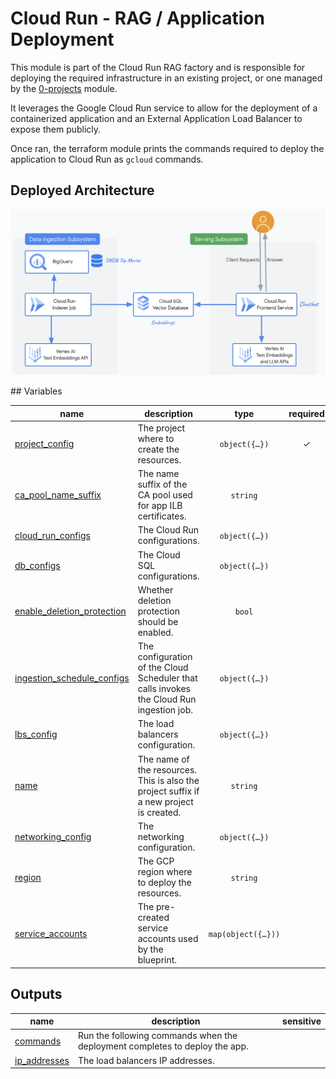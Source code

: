 # Cloud Run - RAG / Application Deployment

This module is part of the Cloud Run RAG factory and is responsible for deploying the required infrastructure in an existing project, or one managed by the [0-projects](../0-projects) module.

It leverages the Google Cloud Run service to allow for the deployment of a containerized application and an External Application Load Balancer to expose them publicly.

Once ran, the terraform module prints the commands required to deploy the application to Cloud Run as `gcloud` commands.

## Deployed Architecture

<p align="center">
  <img src="../diagram.png" alt="Components diagram">
</p>
<!-- BEGIN TFDOC -->
## Variables

| name | description | type | required | default |
|---|---|:---:|:---:|:---:|
| [project_config](variables.tf#L149) | The project where to create the resources. | <code title="object&#40;&#123;&#10;  id     &#61; string&#10;  number &#61; string&#10;&#125;&#41;">object&#40;&#123;&#8230;&#125;&#41;</code> | ✓ |  |
| [ca_pool_name_suffix](variables.tf#L18) | The name suffix of the CA pool used for app ILB certificates. | <code>string</code> |  | <code>&#34;ca-pool-0&#34;</code> |
| [cloud_run_configs](variables.tf#L25) | The Cloud Run configurations. | <code title="object&#40;&#123;&#10;  frontend &#61; object&#40;&#123;&#10;    containers &#61; optional&#40;map&#40;any&#41;, &#123;&#10;      frontend &#61; &#123;&#10;        image &#61; &#34;us-docker.pkg.dev&#47;cloudrun&#47;container&#47;hello&#34;&#10;        ports &#61; &#123;&#10;          frontend &#61; &#123;&#10;            container_port &#61; 8080&#10;          &#125;&#10;        &#125;&#10;      &#125;&#10;    &#125;&#41;&#10;    deletion_protection &#61; optional&#40;bool, true&#41;&#10;    ingress             &#61; optional&#40;string, &#34;INGRESS_TRAFFIC_INTERNAL_LOAD_BALANCER&#34;&#41;&#10;    max_instance_count  &#61; optional&#40;number, 3&#41;&#10;    service_invokers    &#61; optional&#40;list&#40;string&#41;, &#91;&#93;&#41;&#10;    vpc_access_egress   &#61; optional&#40;string, &#34;ALL_TRAFFIC&#34;&#41;&#10;    vpc_access_tags     &#61; optional&#40;list&#40;string&#41;, &#91;&#93;&#41;&#10;  &#125;&#41;&#10;  ingestion &#61; object&#40;&#123;&#10;    containers &#61; optional&#40;map&#40;any&#41;, &#123;&#10;      ingestion &#61; &#123;&#10;        image &#61; &#34;us-docker.pkg.dev&#47;cloudrun&#47;container&#47;hello&#34;&#10;      &#125;&#10;    &#125;&#41;&#10;    deletion_protection &#61; optional&#40;bool, true&#41;&#10;    ingress             &#61; optional&#40;string, &#34;INGRESS_TRAFFIC_INTERNAL_ONLY&#34;&#41;&#10;    max_instance_count  &#61; optional&#40;number, 3&#41;&#10;    service_invokers    &#61; optional&#40;list&#40;string&#41;, &#91;&#93;&#41;&#10;    vpc_access_egress   &#61; optional&#40;string, &#34;ALL_TRAFFIC&#34;&#41;&#10;    vpc_access_tags     &#61; optional&#40;list&#40;string&#41;, &#91;&#93;&#41;&#10;  &#125;&#41;&#10;&#125;&#41;">object&#40;&#123;&#8230;&#125;&#41;</code> |  | <code title="&#123;&#10;  frontend  &#61; &#123;&#125;&#10;  ingestion &#61; &#123;&#125;&#10;&#125;">&#123;&#8230;&#125;</code> |
| [db_configs](variables.tf#L67) | The Cloud SQL configurations. | <code title="object&#40;&#123;&#10;  availability_type &#61; optional&#40;string, &#34;REGIONAL&#34;&#41;&#10;  database_version  &#61; optional&#40;string, &#34;POSTGRES_14&#34;&#41;&#10;  flags             &#61; optional&#40;map&#40;string&#41;, &#123; &#34;cloudsql.iam_authentication&#34; &#61; &#34;on&#34; &#125;&#41;&#10;  tier              &#61; optional&#40;string, &#34;db-f1-micro&#34;&#41;&#10;&#125;&#41;">object&#40;&#123;&#8230;&#125;&#41;</code> |  | <code>&#123;&#125;</code> |
| [enable_deletion_protection](variables.tf#L79) | Whether deletion protection should be enabled. | <code>bool</code> |  | <code>true</code> |
| [ingestion_schedule_configs](variables.tf#L86) | The configuration of the Cloud Scheduler that calls invokes the Cloud Run ingestion job. | <code title="object&#40;&#123;&#10;  attempt_deadline &#61; optional&#40;string, &#34;60s&#34;&#41;&#10;  retry_count      &#61; optional&#40;number, 3&#41;&#10;  schedule         &#61; optional&#40;string, &#34;&#42;&#47;30 &#42; &#42; &#42; &#42;&#34;&#41;&#10;&#125;&#41;">object&#40;&#123;&#8230;&#125;&#41;</code> |  | <code>&#123;&#125;</code> |
| [lbs_config](variables.tf#L97) | The load balancers configuration. | <code title="object&#40;&#123;&#10;  external &#61; object&#40;&#123;&#10;    enable &#61; optional&#40;bool, true&#41;&#10;    ip_address        &#61; optional&#40;string&#41;&#10;    domain            &#61; optional&#40;string, &#34;example.com&#34;&#41;&#10;    allowed_ip_ranges &#61; optional&#40;list&#40;string&#41;, &#91;&#34;0.0.0.0&#47;0&#34;&#93;&#41;&#10;  &#125;&#41;&#10;  internal &#61; object&#40;&#123;&#10;    enable &#61; optional&#40;bool, false&#41;&#10;    ip_address        &#61; optional&#40;string&#41;&#10;    domain            &#61; optional&#40;string, &#34;example.com&#34;&#41;&#10;    allowed_ip_ranges &#61; optional&#40;list&#40;string&#41;, &#91;&#34;0.0.0.0&#47;0&#34;&#93;&#41;&#10;  &#125;&#41;&#10;&#125;&#41;">object&#40;&#123;&#8230;&#125;&#41;</code> |  | <code title="&#123;&#10;  external &#61; &#123;&#125;&#10;  internal &#61; &#123;&#125;&#10;&#125;">&#123;&#8230;&#125;</code> |
| [name](variables.tf#L124) | The name of the resources. This is also the project suffix if a new project is created. | <code>string</code> |  | <code>&#34;gf-rrag-0&#34;</code> |
| [networking_config](variables.tf#L131) | The networking configuration. | <code title="object&#40;&#123;&#10;  create &#61; optional&#40;bool, true&#41;&#10;  vpc_id &#61; optional&#40;string, &#34;net-0&#34;&#41;&#10;  subnet &#61; optional&#40;object&#40;&#123;&#10;    ip_cidr_range &#61; optional&#40;string, &#34;10.0.0.0&#47;24&#34;&#41;&#10;    name          &#61; optional&#40;string, &#34;sub-0&#34;&#41;&#10;  &#125;&#41;, &#123;&#125;&#41;&#10;  subnet_proxy_only &#61; optional&#40;object&#40;&#123;&#10;    ip_cidr_range &#61; optional&#40;string, &#34;10.20.0.0&#47;24&#34;&#41;&#10;    name          &#61; optional&#40;string, &#34;proxy-only-sub-0&#34;&#41;&#10;  &#125;&#41;, &#123;&#125;&#41;&#10;&#125;&#41;">object&#40;&#123;&#8230;&#125;&#41;</code> |  | <code>&#123;&#125;</code> |
| [region](variables.tf#L158) | The GCP region where to deploy the resources. | <code>string</code> |  | <code>&#34;europe-west1&#34;</code> |
| [service_accounts](variables.tf#L165) | The pre-created service accounts used by the blueprint. | <code title="map&#40;object&#40;&#123;&#10;  email     &#61; string&#10;  iam_email &#61; string&#10;  id        &#61; string&#10;&#125;&#41;&#41;">map&#40;object&#40;&#123;&#8230;&#125;&#41;&#41;</code> |  | <code>&#123;&#125;</code> |

## Outputs

| name | description | sensitive |
|---|---|:---:|
| [commands](outputs.tf#L46) | Run the following commands when the deployment completes to deploy the app. |  |
| [ip_addresses](outputs.tf#L106) | The load balancers IP addresses. |  |
<!-- END TFDOC -->
